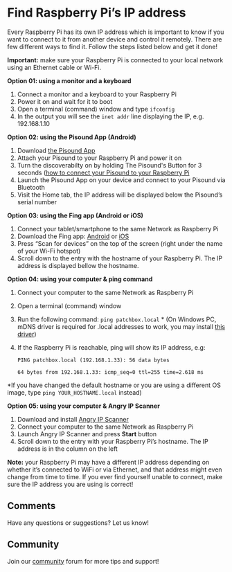 # Find Raspberry Pi’s IP address

Every Raspberry Pi has its own IP address which is important to know if you want to connect to it from another device and control it remotely. There are few different ways to find it. Follow the steps listed below and get it done!


**Important:** make sure your Raspberry Pi is connected to your local network using an Ethernet cable or Wi-Fi.

**Option 01: using a monitor and a keyboard**

1. Connect a monitor and a keyboard to your Raspberry Pi
2. Power it on and wait for it to boot
3. Open a terminal (command) window and type `ifconfig`
4. In the output you will see the `inet addr` line displaying the IP, e.g. 192.168.1.10


**Option 02: using the Pisound App (Android)**

1. Download <a href="https://play.google.com/store/apps/details?id=com.blokas.pisoundctl" target="_blank">the Pisound App</a> 
2. Attach your Pisound to your Raspberry Pi and power it on 
3. Turn the discoverabilty on by holding The Pisound's Button for 3 seconds (<a href="https://blokas.io/pisound/docs/Pisound-App/#connecting-to-the-raspberry-pi" target="_blank">how to connect your Pisound to your Raspberry Pi</a>
4. Launch the Pisound App on your device and connect to your Pisound via Bluetooth
5. Visit the Home tab, the IP address will be displayed below the Pisound’s serial number


**Option 03: using the Fing app (Android or iOS)**

1. Connect your tablet/smartphone to the same Network as Raspberry Pi
2. Download the Fing app: <a href="https://play.google.com/store/apps/details?id=com.overlook.android.fing" target="_blank"> Android</a> or <a href="https://itunes.apple.com/gb/app/fing-network-scanner/id430921107?mt=8" target="_blank"> iOS</a>
3. Press “Scan for devices” on the top of the screen (right under the name of your Wi-Fi hotspot)
4. Scroll down to the entry with the hostname of your Raspberry Pi. The IP address is displayed bellow the hostname.


**Option 04: using your computer & ping command**

1. Connect your computer to the same Network as Raspberry Pi
2. Open a terminal (command) window 
3. Run the following command: `ping patchbox.local` * (On Windows PC, mDNS driver is required for .local addresses to work, you may install <a href="https://support.apple.com/kb/DL999?locale=en_US" target="_blank">this driver</a>)
4. If the Raspberry Pi is reachable, ping will show its IP address, e.g:

    `PING patchbox.local (192.168.1.33): 56 data bytes`

    `64 bytes from 192.168.1.33: icmp_seq=0 ttl=255 time=2.618 ms`

*If you have changed the default hostname or you are using a different OS image, type `ping YOUR_HOSTNAME.local` instead)

**Option 05: using your computer & Angry IP Scanner** 

1. Download and install <a href="http://angryip.org/" target="_blank">Angry IP Scanner</a> 
2. Connect your computer to the same Network as Raspberry Pi
3. Launch Angry IP Scanner and press **Start** button
4. Scroll down to the entry with your Raspberry Pi’s hostname. The IP address is in the column on the left

**Note:** your Raspberry Pi may have a different IP address depending on whether it’s connected to WiFi or via Ethernet, and that address might even change from time to time. If you ever find yourself unable to connect, make sure the IP address you are using is correct!

## Comments

Have any questions or suggestions? Let us know!

## Community

Join our <a href = "https://community.blokas.io/" target="_blank">community</a> forum for more tips and support! 